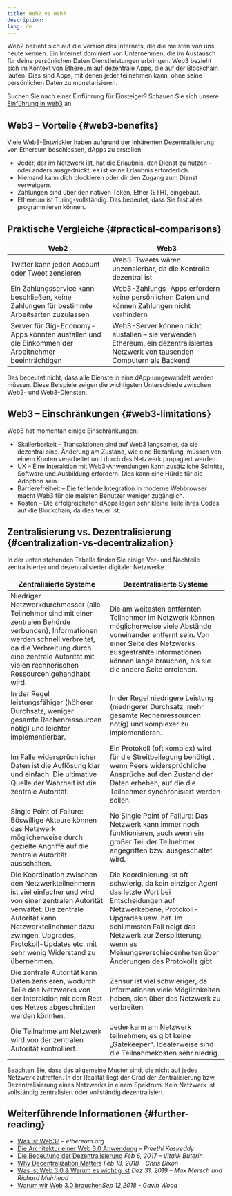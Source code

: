```yaml
---
title: Web2 vs Web3
description:
lang: de
---
```


Web2 bezieht sich auf die Version des Internets, die die meisten von uns heute kennen. Ein Internet dominiert von Unternehmen, die im Austausch für deine persönlichen Daten Dienstleistungen erbringen. Web3 bezieht sich im Kontext von Ethereum auf dezentrale Apps, die auf der Blockchain laufen. Dies sind Apps, mit denen jeder teilnehmen kann, ohne seine persönlichen Daten zu monetarisieren.

Suchen Sie nach einer Einführung für Einsteiger? Schauen Sie sich unsere [Einführung in web3](/web3/) an.

## Web3 – Vorteile {#web3-benefits}

Viele Web3-Entwickler haben aufgrund der inhärenten Dezentralisierung von Ethereum beschlossen, dApps zu erstellen:

- Jeder, der im Netzwerk ist, hat die Erlaubnis, den Dienst zu nutzen – oder anders ausgedrückt, es ist keine Erlaubnis erforderlich.
- Niemand kann dich blockieren oder dir den Zugang zum Dienst verweigern.
- Zahlungen sind über den nativen Token, Ether (ETH), eingebaut.
- Ethereum ist Turing-vollständig. Das bedeutet, dass Sie fast alles programmieren können.

## Praktische Vergleiche {#practical-comparisons}

| Web2                                                                                             | Web3                                                                                                                            |
| ------------------------------------------------------------------------------------------------ | ------------------------------------------------------------------------------------------------------------------------------- |
| Twitter kann jeden Account oder Tweet zensieren                                                  | Web3-Tweets wären unzensierbar, da die Kontrolle dezentral ist                                                                  |
| Ein Zahlungsservice kann beschließen, keine Zahlungen für bestimmte Arbeitsarten zuzulassen      | Web3-Zahlungs-Apps erfordern keine persönlichen Daten und können Zahlungen nicht verhindern                                     |
| Server für Gig-Economy-Apps könnten ausfallen und die Einkommen der Arbeitnehmer beeinträchtigen | Web3-Server können nicht ausfallen – sie verwenden Ethereum, ein dezentralisiertes Netzwerk von tausenden Computern als Backend |

Das bedeutet nicht, dass alle Dienste in eine dApp umgewandelt werden müssen. Diese Beispiele zeigen die wichtigsten Unterschiede zwischen Web2- und Web3-Diensten.

## Web3 – Einschränkungen {#web3-limitations}

Web3 hat momentan einige Einschränkungen:

- Skalierbarkeit – Transaktionen sind auf Web3 langsamer, da sie dezentral sind. Änderung am Zustand, wie eine Bezahlung, müssen von einem Knoten verarbeitet und durch das Netzwerk propagiert werden.
- UX – Eine Interaktion mit Web3-Anwendungen kann zusätzliche Schritte, Software und Ausbildung erfordern. Dies kann eine Hürde für die Adoption sein.
- Barrierefreiheit – Die fehlende Integration in moderne Webbrowser macht Web3 für die meisten Benutzer weniger zugänglich.
- Kosten – Die erfolgreichsten dApps legen sehr kleine Teile ihres Codes auf die Blockchain, da dies teuer ist.

## Zentralisierung vs. Dezentralisierung {#centralization-vs-decentralization}

In der unten stehenden Tabelle finden Sie einige Vor- und Nachteile zentralisierter und dezentralisierter digitaler Netzwerke.

| Zentralisierte Systeme                                                                                                                                                                                                                                        | Dezentralisierte Systeme                                                                                                                                                                                                                                                         |
| ------------------------------------------------------------------------------------------------------------------------------------------------------------------------------------------------------------------------------------------------------------- | -------------------------------------------------------------------------------------------------------------------------------------------------------------------------------------------------------------------------------------------------------------------------------- |
| Niedriger Netzwerkdurchmesser (alle Teilnehmer sind mit einer zentralen Behörde verbunden); Informationen werden schnell verbreitet, da die Verbreitung durch eine zentrale Autorität mit vielen rechnerischen Ressourcen gehandhabt wird.                    | Die am weitesten entfernten Teilnehmer im Netzwerk können möglicherweise viele Abstände voneinander entfernt sein. Von einer Seite des Netzwerks ausgestrahlte Informationen können lange brauchen, bis sie die andere Seite erreichen.                                          |
| In der Regel leistungsfähiger (höherer Durchsatz, weniger gesamte Rechenressourcen nötig) und leichter implementierbar.                                                                                                                                       | In der Regel niedrigere Leistung (niedrigerer Durchsatz, mehr gesamte Rechenressourcen nötig) und komplexer zu implementieren.                                                                                                                                                   |
| Im Falle widersprüchlicher Daten ist die Auflösung klar und einfach: Die ultimative Quelle der Wahrheit ist die zentrale Autorität.                                                                                                                           | Ein Protokoll (oft komplex) wird für die Streitbeilegung benötigt , wenn Peers widersprüchliche Ansprüche auf den Zustand der Daten erheben, auf die die Teilnehmer synchronisiert werden sollen.                                                                                |
| Single Point of Failure: Böswillige Akteure können das Netzwerk möglicherweise durch gezielte Angriffe auf die zentrale Autorität ausschalten.                                                                                                                | No Single Point of Failure: Das Netzwerk kann immer noch funktionieren, auch wenn ein großer Teil der Teilnehmer angegriffen bzw. ausgeschaltet wird.                                                                                                                            |
| Die Koordination zwischen den Netzwerkteilnehmern ist viel einfacher und wird von einer zentralen Autorität verwaltet. Die zentrale Autorität kann Netzwerkteilnehmer dazu zwingen, Upgrades, Protokoll-Updates etc. mit sehr wenig Widerstand zu übernehmen. | Die Koordinierung ist oft schwierig, da kein einziger Agent das letzte Wort bei Entscheidungen auf Netzwerkebene, Protokoll-Upgrades usw. hat. Im schlimmsten Fall neigt das Netzwerk zur Zersplitterung, wenn es Meinungsverschiedenheiten über Änderungen des Protokolls gibt. |
| Die zentrale Autorität kann Daten zensieren, wodurch Teile des Netzwerks von der Interaktion mit dem Rest des Netzes abgeschnitten werden könnten.                                                                                                            | Zensur ist viel schwieriger, da Informationen viele Möglichkeiten haben, sich über das Netzwerk zu verbreiten.                                                                                                                                                                   |
| Die Teilnahme am Netzwerk wird von der zentralen Autorität kontrolliert.                                                                                                                                                                                      | Jeder kann am Netzwerk teilnehmen; es gibt keine „Gatekeeper“. Idealerweise sind die Teilnahmekosten sehr niedrig.                                                                                                                                                               |

Beachten Sie, dass das allgemeine Muster sind, die nicht auf jedes Netzwerk zutreffen. In der Realität liegt der Grad der Zentralisierung bzw. Dezentralisierung eines Netzwerks in einem Spektrum. Kein Netzwerk ist vollständig zentralisiert oder vollständig dezentralisiert.

## Weiterführende Informationen {#further-reading}

- [Was ist Web3?](/web3/) – _ethereum.org_
- [Die Architektur einer Web 3.0 Anwendung](https://www.preethikasireddy.com/post/the-architecture-of-a-web-3-0-application) – _Preethi Kasireddy_
- [Die Bedeutung der Dezentralisierung](https://medium.com/@VitalikButerin/the-meaning-of-decentralization-a0c92b76a274) _Feb 6, 2017 – Vitalik Buterin_
- [Why Decentralization Matters](https://medium.com/s/story/why-decentralization-matters-5e3f79f7638e) _Feb 18, 2018 – Chris Dixon_
- [Was ist Web 3.0 & Warum es wichtig ist](https://medium.com/fabric-ventures/what-is-web-3-0-why-it-matters-934eb07f3d2b) _Dez 31, 2019 – Max Mersch und Richard Muirhead_
- [Warum wir Web 3.0 brauchen](https://medium.com/@gavofyork/why-we-need-web-3-0-5da4f2bf95ab)_Sep 12,2018 - Gavin Wood_
